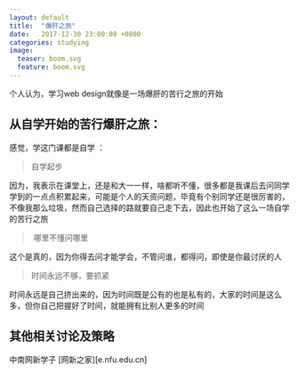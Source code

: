 ```yaml
---
layout: default
title:  "爆肝之旅"
date:   2017-12-30 23:00:00 +0800
categories: studying
image:
  teaser: boom.svg
  feature: boom.svg
---
```

个人认为，学习web design就像是一场爆肝的苦行之旅的开始

## 从自学开始的苦行爆肝之旅：

感觉，学这门课都是自学  ：

>  自学起步

因为，我表示在课堂上，还是和大一一样，啥都听不懂，很多都是我课后去问同学学到的一点点积累起来，可能是个人的天资问题，毕竟有个别同学还是很厉害的，不像我那么垃圾，然而自己选择的路就要自己走下去，因此也开始了这么一场自学的苦行之旅

>  哪里不懂问哪里

这个是真的，因为你得去问才能学会，不管问谁，都得问，即使是你最讨厌的人

>  时间永远不够，要抓紧

时间永远是自己挤出来的，因为时间既是公有的也是私有的，大家的时间是这么多，但你自己把握好了时间，就能拥有比别人更多的时间

## 其他相关讨论及策略

中南网新学子 [网新之家][e.nfu.edu.cn]


[网新之家]: e.nfu.edu.cn
